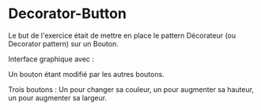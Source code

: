 # Decorator-Button

Le but de l'exercice était de mettre en place le pattern Décorateur (ou Decorator pattern) sur un Bouton.

Interface graphique avec :

Un bouton étant modifié par les autres boutons.

Trois boutons : Un pour changer sa couleur, un pour augmenter sa hauteur, un pour augmenter sa largeur.
